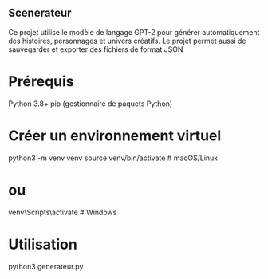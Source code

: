 ## Scenerateur
Ce projet utilise le modèle de langage GPT-2 pour générer automatiquement des histoires, personnages et univers créatifs. Le projet permet aussi de sauvegarder et exporter des fichiers de format JSON

# Prérequis

Python 3.8+
pip (gestionnaire de paquets Python)

# Créer un environnement virtuel

python3 -m venv venv
source venv/bin/activate  # macOS/Linux

# ou

venv\Scripts\activate     # Windows

# Utilisation
python3 generateur.py